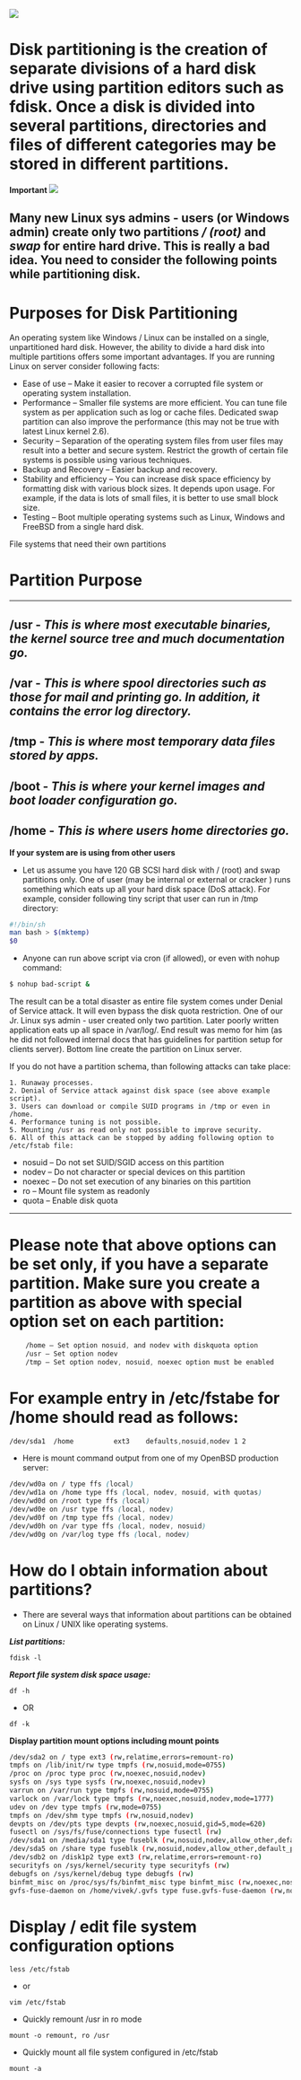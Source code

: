 ![](https://github.com/nu11secur1ty/Linux_Deployment_Administration_Hacks/blob/master/Importance_of_Linux_partitions/GrUbA.png)


# Disk partitioning is the creation of separate divisions of a hard disk drive using partition editors such as fdisk. Once a disk is divided into several partitions, directories and files of different categories may be stored in different partitions.

**Important**
![](https://github.com/nu11secur1ty/Linux_Deployment_Administration_Hacks/blob/master/Importance_of_Linux_partitions/alert-attention-circle-exclamation-important-notification-warning-512.png)

**Many new Linux sys admins - users (or Windows admin) create only two partitions** ***/ (root)*** **and** ***swap*** **for entire hard drive. This is really a bad idea. You need to consider the following points while partitioning disk.**
--------------------------------------------------------------------------------------------------

# Purposes for Disk Partitioning


An operating system like Windows / Linux can be installed on a single, unpartitioned hard disk. However, the ability to divide a hard disk into multiple partitions offers some important advantages. If you are running Linux on server consider following facts:

   - Ease of use – Make it easier to recover a corrupted file system or operating system installation.
   - Performance – Smaller file systems are more efficient. You can tune file system as per application such as log or cache files. Dedicated swap partition can also improve the performance (this may not be true with latest Linux kernel 2.6).
   - Security – Separation of the operating system files from user files may result into a better and secure system. Restrict the growth of certain file systems is possible using various techniques.
   - Backup and Recovery – Easier backup and recovery.
   - Stability and efficiency – You can increase disk space efficiency by formatting disk with various block sizes. It depends upon usage. For example, if the data is lots of small files, it is better to use small block size.
   - Testing – Boot multiple operating systems such as Linux, Windows and FreeBSD from a single hard disk.

File systems that need their own partitions

# Partition	Purpose
------------------------------------------------------------------------------------------------------

/usr	  -    ***This is where most executable binaries, the kernel source tree and much documentation go.***
-----------------------------------------------------------------------------------------------------

/var	  -    ***This is where spool directories such as those for mail and printing go. 
                In addition, it contains the error log directory.***
------------------------------------------------------------------------------------------------------

/tmp	 -     ***This is where most temporary data files stored by apps.***
------------------------------------------------------------------------------------------------------

/boot	   -   ***This is where your kernel images and boot loader configuration go.***
------------------------------------------------------------------------------------------------------

/home	  -    ***This is where users home directories go.***
------------------------------------------------------------------------------------------------------

**If your system are is using from other users**

- Let us assume you have 120 GB SCSI hard disk with / (root) and swap partitions only. One of user (may be internal or external or cracker ) runs something which eats up all your hard disk space (DoS attack). For example, consider following tiny script that user can run in /tmp directory:


```bash
#!/bin/sh
man bash > $(mktemp)
$0
```
- Anyone can run above script via cron (if allowed), or even with nohup command:

```bash
$ nohup bad-script &
```
The result can be a total disaster as entire file system comes under Denial of Service attack. It will even bypass the disk quota restriction. One of our Jr. Linux sys admin - user created only two partition. Later poorly written application eats up all space in /var/log/. End result was memo for him (as he did not followed internal docs that has guidelines for partition setup for clients server). Bottom line create the partition on Linux server.

If you do not have a partition schema, than following attacks can take place:

    1. Runaway processes.
    2. Denial of Service attack against disk space (see above example script).
    3. Users can download or compile SUID programs in /tmp or even in /home.
    4. Performance tuning is not possible.
    5. Mounting /usr as read only not possible to improve security.
    6. All of this attack can be stopped by adding following option to /etc/fstab file:
    
- nosuid – Do not set SUID/SGID access on this partition
- nodev – Do not character or special devices on this partition
- noexec – Do not set execution of any binaries on this partition
- ro – Mount file system as readonly
- quota – Enable disk quota

---------------------------------------------------------------------------------------------------
# Please note that above options can be set only, if you have a separate partition. Make sure you create a partition as above with special option set on each partition:

```css
    /home – Set option nosuid, and nodev with diskquota option
    /usr – Set option nodev
    /tmp – Set option nodev, nosuid, noexec option must be enabled
```
# For example entry in /etc/fstabe for /home should read as follows:

```css
/dev/sda1  /home          ext3    defaults,nosuid,nodev 1 2
```

- Here is mount command output from one of my OpenBSD production server:

```css
/dev/wd0a on / type ffs (local)
/dev/wd1a on /home type ffs (local, nodev, nosuid, with quotas)
/dev/wd0d on /root type ffs (local)
/dev/wd0e on /usr type ffs (local, nodev)
/dev/wd0f on /tmp type ffs (local, nodev)
/dev/wd0h on /var type ffs (local, nodev, nosuid)
/dev/wd0g on /var/log type ffs (local, nodev)
```


# How do I obtain information about partitions?

- There are several ways that information about partitions can be obtained on Linux / UNIX like operating systems.

***List partitions:***
```
fdisk -l
```
***Report file system disk space usage:***
```
df -h
```
- OR
```
df -k
```
**Display partition mount options including mount points**

```bash
/dev/sda2 on / type ext3 (rw,relatime,errors=remount-ro)
tmpfs on /lib/init/rw type tmpfs (rw,nosuid,mode=0755)
/proc on /proc type proc (rw,noexec,nosuid,nodev)
sysfs on /sys type sysfs (rw,noexec,nosuid,nodev)
varrun on /var/run type tmpfs (rw,nosuid,mode=0755)
varlock on /var/lock type tmpfs (rw,noexec,nosuid,nodev,mode=1777)
udev on /dev type tmpfs (rw,mode=0755)
tmpfs on /dev/shm type tmpfs (rw,nosuid,nodev)
devpts on /dev/pts type devpts (rw,noexec,nosuid,gid=5,mode=620)
fusectl on /sys/fs/fuse/connections type fusectl (rw)
/dev/sda1 on /media/sda1 type fuseblk (rw,nosuid,nodev,allow_other,default_permissions,blksize=4096)
/dev/sda5 on /share type fuseblk (rw,nosuid,nodev,allow_other,default_permissions,blksize=4096)
/dev/sdb2 on /disk1p2 type ext3 (rw,relatime,errors=remount-ro)
securityfs on /sys/kernel/security type securityfs (rw)
debugfs on /sys/kernel/debug type debugfs (rw)
binfmt_misc on /proc/sys/fs/binfmt_misc type binfmt_misc (rw,noexec,nosuid,nodev)
gvfs-fuse-daemon on /home/vivek/.gvfs type fuse.gvfs-fuse-daemon (rw,nosuid,nodev,user=vivek)
```

# Display / edit file system configuration options
```
less /etc/fstab
```
- or
```
vim /etc/fstab
```
- Quickly remount /usr in ro mode
```
mount -o remount, ro /usr
```
- Quickly mount all file system configured in /etc/fstab
```
mount -a
```


